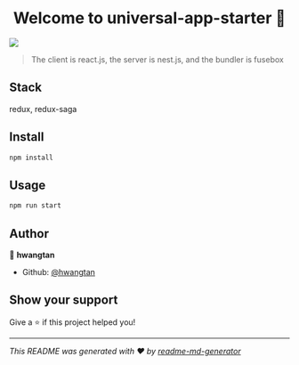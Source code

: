<h1 align="center">Welcome to universal-app-starter 👋</h1>
<p>
  <img src="https://img.shields.io/badge/version-1.0.0-blue.svg?cacheSeconds=2592000" />
</p>

> The client is react.js, the server is nest.js, and the bundler is fusebox

## Stack

redux, redux-saga

## Install

```sh
npm install
```

## Usage

```sh
npm run start
```

## Author

👤 **hwangtan**

* Github: [@hwangtan](https://github.com/hwangtan)

## Show your support

Give a ⭐️ if this project helped you!

***
_This README was generated with ❤️ by [readme-md-generator](https://github.com/kefranabg/readme-md-generator)_
